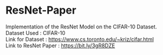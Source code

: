 # ResNet-Paper
Implementation of the ResNet Model on the CIFAR-10 Dataset.
<br>Dataset Used : CIFAR-10
<br>Link for Dataset : https://www.cs.toronto.edu/~kriz/cifar.html
<br>Link to ResNet Paper : https://bit.ly/3gR8DZE
